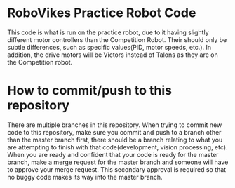 # RoboVikes Practice Robot Code

This code is what is run on the practice robot, due to it having slightly different motor controllers than the Competition Robot.
Their should only be subtle differences, such as specific values(PID, motor speeds, etc.). In addition, the drive motors will be Victors instead of Talons as they are on the Competition robot.

# How to commit/push to this repository

  There are multiple branches in this repository. When trying to commit new code to this repository, make sure you commit and push to a branch other than the master branch first, there should be a branch relating to what you are attempting to finish with that code(development, vision processing, etc). When you are ready and confident that your code is ready for the master branch, make a merge request for the master branch and someone will have to approve your merge request. This secondary approval is required so that no buggy code makes its way into the master branch.
